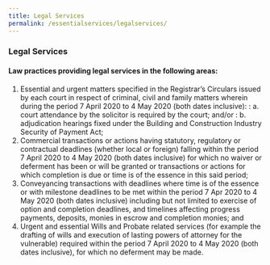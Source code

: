 ```yaml
---
title: Legal Services
permalink: /essentialservices/legalservices/
---
```


### **Legal Services**
#### Law practices providing legal services in the following areas:

1. Essential and urgent matters specified in the Registrar’s Circulars issued by each court in respect of criminal, civil and family matters wherein during the period 7 April 2020 to 4 May 2020 (both dates inclusive):
: a. court attendance by the solicitor is required by the court; and/or
: b. adjudication hearings fixed under the Building and Construction Industry Security of Payment Act;
2. Commercial transactions or actions having statutory, regulatory or contractual deadlines (whether local or foreign) falling within the period 7 April 2020 to 4 May 2020 (both dates inclusive) for which no waiver or deferment has been or will be granted or transactions or actions for which completion is due or time is of the essence in this said period;
3. Conveyancing transactions with deadlines where time is of the essence or with milestone deadlines to be met within the period 7 Apr 2020 to 4 May 2020 (both dates inclusive) including but not limited to exercise of option and completion deadlines, and timelines affecting progress payments, deposits, monies in escrow and completion monies; and
4. Urgent and essential Wills and Probate related services (for example the drafting of wills and execution of lasting powers of attorney for the vulnerable) required within the period 7 April 2020 to 4 May 2020 (both dates inclusive), for which no deferment may be made.

